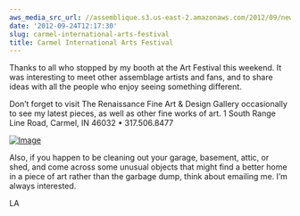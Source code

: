 ```yaml
---
aws_media_src_url: //assemblique.s3.us-east-2.amazonaws.com/2012/09/new-ren-gallery-1.jpg
date: '2012-09-24T12:17:30'
slug: carmel-international-arts-festival
title: Carmel International Arts Festival
---
```


 Thanks to all who stopped by my booth at the Art Festival this weekend. It was interesting to meet other assemblage artists and fans, and to share ideas with all the people who enjoy seeing something different.

 Don’t forget to visit The Renaissance Fine Art & Design Gallery occasionally to see my latest pieces, as well as other fine works of art. 1 South Range Line Road, Carmel, IN 46032 • 317.506.8477

 [![Image](//assemblique.s3.us-east-2.amazonaws.com/2012/09/new-ren-gallery-1.jpg?w=419)](//assemblique.s3.us-east-2.amazonaws.com/2012/09/new-ren-gallery-1.jpg)

 Also, if you happen to be cleaning out your garage, basement, attic, or shed, and come across some unusual objects that might find a better home in a piece of art rather than the garbage dump, think about emailing me. I’m always interested.

 LA